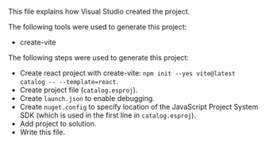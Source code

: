 This file explains how Visual Studio created the project.

The following tools were used to generate this project:
- create-vite

The following steps were used to generate this project:
- Create react project with create-vite: `npm init --yes vite@latest catalog -- --template=react`.
- Create project file (`catalog.esproj`).
- Create `launch.json` to enable debugging.
- Create `nuget.config` to specify location of the JavaScript Project System SDK (which is used in the first line in `catalog.esproj`).
- Add project to solution.
- Write this file.

